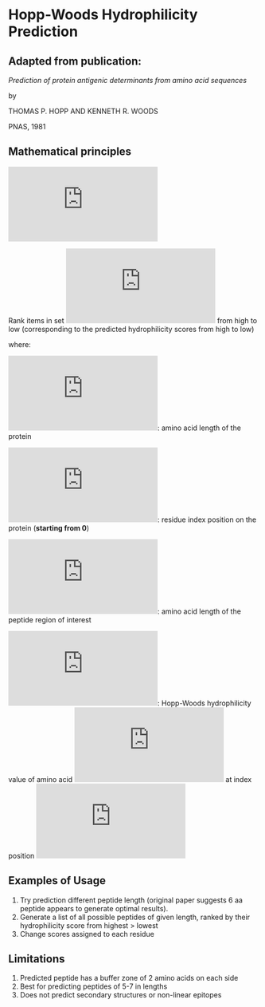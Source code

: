 # Hopp-Woods Hydrophilicity Prediction
## Adapted from publication:

*Prediction of protein antigenic determinants from amino
acid sequences*

by

THOMAS P. HOPP AND KENNETH R. WOODS

PNAS, 1981

## Mathematical principles

![](https://latex.codecogs.com/gif.latex?%24%24%20A%3D%5CBigg%5C%7B%5Cfrac%7B%5Csum%5Climits_%7Bi%3Dn%7D%5E%7Bn&plus;%5CDelta-1%7D%20X_%7Bi%7D%7D%7B%5CDelta%7D%20%5CBigg%7C%200%5Cle%20n%20%5Cle%20N-%5CDelta%5CBigg%5C%7D%20%24%24)

Rank items in set ![](https://latex.codecogs.com/gif.latex?A) from high to low (corresponding to the predicted hydrophilicity scores from high to low)

where:

![](https://latex.codecogs.com/gif.latex?N): amino acid length of the protein

![](https://latex.codecogs.com/gif.latex?n): residue index position on the protein (**starting from 0**)

![](https://latex.codecogs.com/gif.latex?%5CDelta): amino acid length of the peptide region of interest

![](https://latex.codecogs.com/gif.latex?%24X_%7Bi%7D%24): Hopp-Woods hydrophilicity value of amino acid ![](https://latex.codecogs.com/gif.latex?X) at index position ![](https://latex.codecogs.com/gif.latex?i)


## Examples of Usage
1. Try prediction different peptide length (original paper suggests 6 aa peptide appears to generate optimal results). 
2. Generate a list of all possible peptides of given length, ranked by their hydrophilicity score from highest > lowest
3. Change scores assigned to each residue


## Limitations
1. Predicted peptide has a buffer zone of 2 amino acids on each side
2. Best for predicting peptides of 5-7 in lengths
3. Does not predict secondary structures or non-linear epitopes

